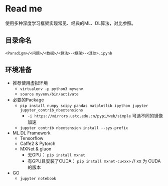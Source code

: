# Read me

使用多种深度学习框架实现常见、经典的ML、DL算法，对比参照。

## 目录命名

`<Paradigm>/<问题>/<数据>/<算法>-<框架>-<其他>.ipynb`

## 环境准备

* 推荐使用虚拟环境
    * `virtualenv -p python3 myvenv`
    * `source myvenv/bin/activate`
* 必要的Package
    * `pip install numpy scipy pandas matplotlib ipython jupyter jupyter_contrib_nbextensions`
        * `-i https://mirrors.ustc.edu.cn/pypi/web/simple` 可选不同的镜像加速
    * `jupyter contrib nbextension install --sys-prefix`
* ML.DL Framework
    * Tensorflow
    * Caffe2 & Pytorch
    * MXNet & gluon
        * 无GPU： `pip install mxnet`
        * 有GPU且安装了CUDA： `pip install mxnet-cu<xx>` // xx 为 CUDA 的版本
* GO 
    * `jupyter notebook`
